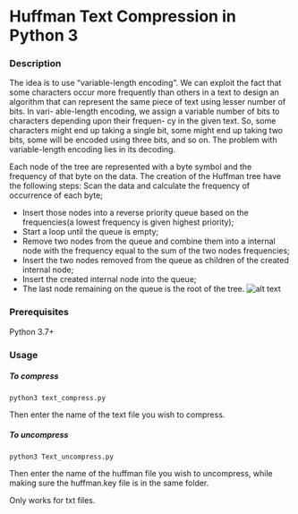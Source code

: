 # Huffman Text Compression in Python 3 

### Description
The idea is to use “variable-length encoding”. We can exploit the fact that some characters occur more frequently than others in a text to design an algorithm that can represent the same piece of text using lesser number of bits. In vari- able-length encoding, we assign a variable number of bits to characters depending upon their frequen- cy in the given text. So, some characters might end up taking a single bit, some might end up taking two bits, some will be encoded using three bits, and so on. The problem with variable-length encoding lies in its decoding.

Each node of the tree are represented with a byte symbol and the frequency of that byte on the data. The creation of the Huffman tree have the following steps:
Scan the data and calculate the frequency of occurrence of each byte;
* Insert those nodes into a reverse priority queue based on the frequencies(a lowest frequency is given highest priority);
* Start a loop until the queue is empty;
* Remove two nodes from the queue and combine them into a internal node with the frequency equal to the sum of the two nodes frequencies;
* Insert the two nodes removed from the queue as children of the created internal node;
* Insert the created internal node into the queue;
* The last node remaining on the queue is the root of the tree.
![alt text](https://www.google.com/url?sa=i&url=https%3A%2F%2Fwww.techiedelight.com%2Fhuffman-coding%2F&psig=AOvVaw2KW6QkIe7QzwS0TloZnFo4&ust=1608749125354000&source=images&cd=vfe&ved=0CAIQjRxqFwoTCJCjq9uf4u0CFQAAAAAdAAAAABAD)

### Prerequisites
Python 3.7+ 

### Usage
##### To compress 
```
python3 text_compress.py
```
Then enter the name of the text file you wish to compress.
##### To uncompress
```
python3 Text_uncompress.py
```
Then enter the name of the huffman file you wish to uncompress, while making sure the huffman.key file is in the same folder.

Only works for txt files.
